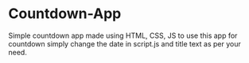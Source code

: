 # Countdown-App
Simple countdown app made using HTML, CSS, JS
to use this app for countdown simply change the date in script.js and title text as per your need.
